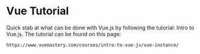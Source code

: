 # Vue Tutorial
Quick stab at what can be done with Vue.js by following the tutorial: Intro to Vue.js.
The tutorial can be found on this page:
```
https://www.vuemastery.com/courses/intro-to-vue-js/vue-instance/
```
